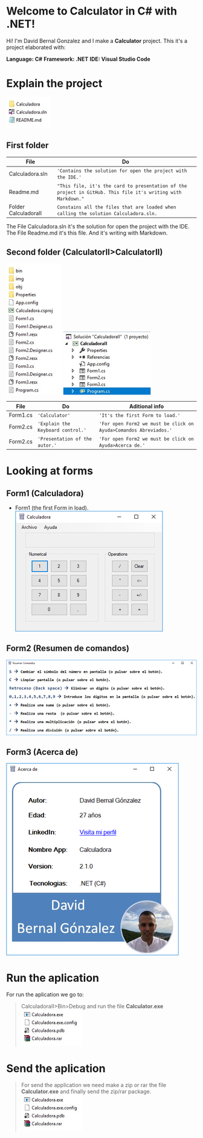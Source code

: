 
# Welcome to Calculator in C# with .NET!

Hi! I'm David Bernal Gonzalez and I make a **Calculator** project. This it's a project elaborated with:

**Language: C#**
**Framework: .NET**
**IDE: Visual Studio Code**

# Explain the project
![](CalculadoraII/img/filesI.jpg)
## First folder
|File                |Do                          
|----------------|-------------------------------|
|Calculadora.sln|`'Contains the solution for open the project with the IDE.'`            
|Readme.md         |`"This file, it's the card to presentation of the project in GitHub. This file it's writing with Markdown."`            
|Folder CalculadoraII          |`Constains all the files that are loaded when calling the solution Calculadora.sln.`
The File Calculadora.sln it's the solution for open the project with the IDE.
The File Readme.md it's this file. And it's writing with Markdown.

## Second folder (CalculatorII>CalculatorII)
![](CalculadoraII/img/filesII.jpg)
![](CalculadoraII/img/Project.jpg)

|File                |Do                            |Aditional info                     
|----------------|-------------------------------|-------------------------------
|Form1.cs|`'Calculator'`   |`'It's the first Form to load.'`         
|Form2.cs|`'Explain the Keyboard control.'`     | `'For open Form2 we must be click on Ayuda>Comandos Abreviados.'`    
|Form2.cs|`'Presentation of the autor.'`     | `'For open Form2 we must be click on Ayuda>Acerca de.'`  
# Looking at forms
## Form1 (Calculadora)
- Form1 (the first Form in load).
 ![](CalculadoraII/img/CalculadoraI.png)
## Form2 (Resumen de comandos)
![](CalculadoraII/img/CalculadoraII.png)
## Form3 (Acerca de)
 ![](CalculadoraII/img/CalculadoraIII.png)
# Run the aplication
For run the aplication we go to:
>CalculadoraII>Bin>Debug and run the file **Calculator.exe**
![](CalculadoraII/img/filesIII.jpg)
# Send the aplication
>For send the application we need make a zip or rar the file **Calculator.exe** and finally send the zip/rar package.
![](CalculadoraII/img/filesIII.jpg)

